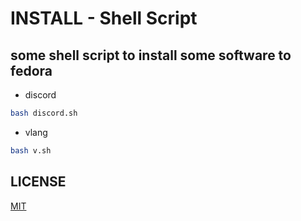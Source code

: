 # INSTALL - Shell Script
## some shell script to install some software to fedora

- discord
```sh
bash discord.sh
```
- vlang
```sh
bash v.sh
```

## LICENSE
[MIT](LICENSE)
